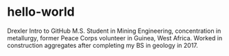 # hello-world
Drexler Intro to GitHub
M.S. Student in Mining Engineering, concentration in metallurgy, former Peace Corps volunteer in 
Guinea, West Africa. Worked in construction aggregates after completing my BS in geology in 2017. 
